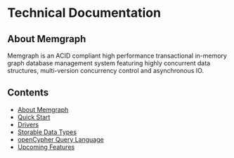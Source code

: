 # Technical Documentation

## About Memgraph

Memgraph is an ACID compliant high performance transactional in-memory graph
database management system featuring highly concurrent
data structures, multi-version concurrency control and asynchronous IO.

[//]: # (When adding a new documentation file, please add it to the list)

## Contents

  * [About Memgraph](#about-memgraph)
  * [Quick Start](quick-start.md)
  * [Drivers](drivers.md)
  * [Storable Data Types](data-types.md)
  * [openCypher Query Language](open-cypher.md)
  * [Upcoming Features](upcoming-features.md)

[//]: # (Nothing should go below the contents section)
